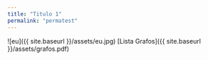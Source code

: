 ```yaml
---
title: "Titulo 1"
permalink: "permatest"
---
```


![eu]({{ site.baseurl }}/assets/eu.jpg)
[Lista Grafos]({{ site.baseurl }}/assets/grafos.pdf)